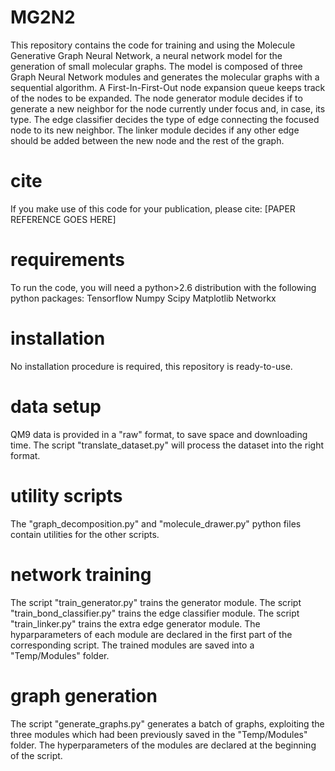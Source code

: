 # MG2N2
This repository contains the code for training and using the Molecule Generative Graph Neural Network, a neural network model for the generation of small molecular graphs.
The model is composed of three Graph Neural Network modules and generates the molecular graphs with a sequential algorithm.
A First-In-First-Out node expansion queue keeps track of the nodes to be expanded. 
The node generator module decides if to generate a new neighbor for the node currently under focus and, in case, its type.
The edge classifier decides the type of edge connecting the focused node to its new neighbor.
The linker module decides if any other edge should be added between the new node and the rest of the graph.

# cite
If you make use of this code for your publication, please cite:
[PAPER REFERENCE GOES HERE]

# requirements
To run the code, you will need a python>2.6 distribution with the following python packages:
Tensorflow
Numpy
Scipy
Matplotlib
Networkx

# installation
No installation procedure is required, this repository is ready-to-use.

# data setup
QM9 data is provided in a "raw" format, to save space and downloading time. The script "translate_dataset.py" will process the dataset into the right format.

# utility scripts
The "graph_decomposition.py" and "molecule_drawer.py" python files contain utilities for the other scripts.

# network training
The script "train_generator.py" trains the generator module.
The script "train_bond_classifier.py" trains the edge classifier module.
The script "train_linker.py" trains the extra edge generator module.
The hyparparameters of each module are declared in the first part of the corresponding script. The trained modules are saved into a "Temp/Modules" folder.

# graph generation
The script "generate_graphs.py" generates a batch of graphs, exploiting the three modules which had been previously saved in the "Temp/Modules" folder.
The hyperparameters of the modules are declared at the beginning of the script.


